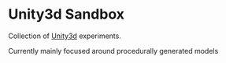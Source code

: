 # Unity3d Sandbox

Collection of [Unity3d](https://unity3d.com/) experiments.

Currently mainly focused around procedurally generated models

